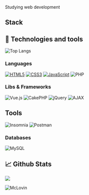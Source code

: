 Studying web development
## Stack



## 🔧 Technologies and tools

![Top Langs](https://github-readme-stats.vercel.app/api/top-langs/?username=KaioViniciusAlmeidaMendes&layout=compact&theme=dracula)

### Languages
[<img alt="HTML5" src="https://img.shields.io/badge/html5%20-%23E34F26.svg?&style=for-the-badge&logo=html5&logoColor=white"/>](https://developer.mozilla.org/en-US/docs/Web/HTML) 
[<img alt="CSS3" src="https://img.shields.io/badge/css3%20-%231572B6.svg?&style=for-the-badge&logo=css3&logoColor=white"/>](https://developer.mozilla.org/en-US/docs/Web/CSS) 
[<img alt="JavaScript" src="https://img.shields.io/badge/javascript%20-%23323330.svg?&style=for-the-badge&logo=javascript&logoColor=%23F7DF1E"/>](https://developer.mozilla.org/en-US/docs/Web/javascript) 
<img alt="PHP" src="https://img.shields.io/badge/php%20-%23777BB4.svg?&style=for-the-badge&logo=php&logoColor=white"/>

### Libs & Frameworks

<img alt="Vue.js" src="https://img.shields.io/badge/Vue.js-%2335495e.svg?style=for-the-badge&logo=vue.js&logoColor=%234FC08D"/> <img alt="CakePHP" src="https://img.shields.io/badge/CakePHP%20-%23D33C43.svg?&style=for-the-badge&logo=cakephp&logoColor=white"/> <img alt="jQuery" src="https://img.shields.io/badge/jquery%20-%230769AD.svg?&style=for-the-badge&logo=jquery&logoColor=white"/> <img alt="AJAX" src="https://img.shields.io/badge/AJAX%20-%23323330.svg?&style=for-the-badge&logo=ajax&logoColor=white"/>

## Tools
<img alt="Insomnia" src="https://img.shields.io/badge/Insomnia-%23585693.svg?&style=for-the-badge&logo=insomnia&logoColor=white"/> <img alt="Postman" src="https://img.shields.io/badge/Postman-%23FF6C37.svg?&style=for-the-badge&logo=postman&logoColor=white"/>

### Databases
<img alt="MySQL" src="https://img.shields.io/badge/MySQL-005C84?style=for-the-badge&logo=mysql&logoColor=white"/>

## 📈 Github Stats
![](https://github-profile-summary-cards.vercel.app/api/cards/profile-details?username=KaioViniciusAlmeidaMendes)







![McLovin](https://media.tenor.com/YWulcxAZi24AAAAC/i-am-mclovin-fogell.gif)



